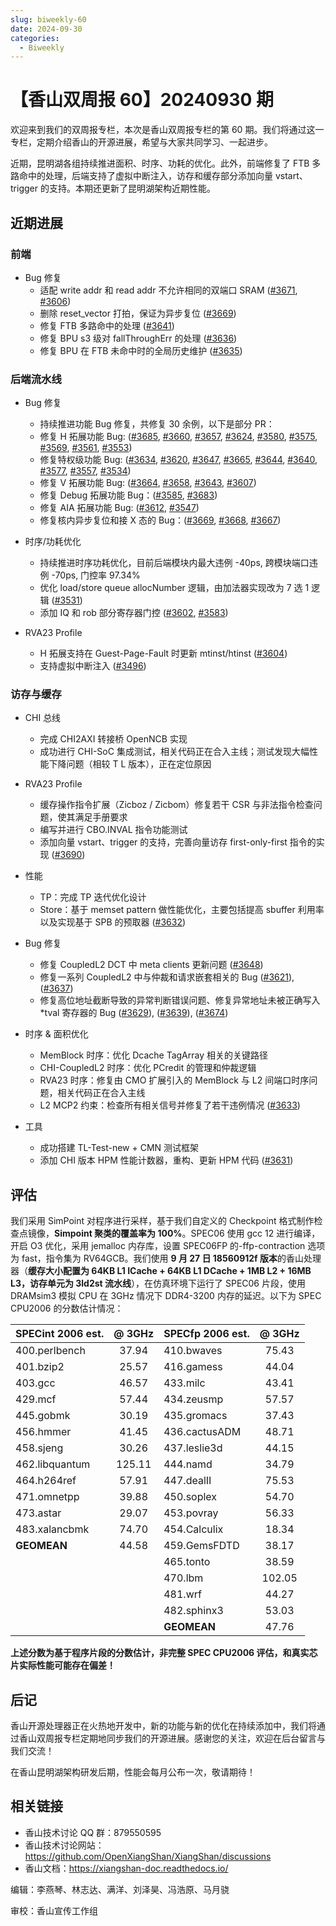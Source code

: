 ```yaml
---
slug: biweekly-60
date: 2024-09-30
categories:
  - Biweekly
---
```

# 【香山双周报 60】20240930 期

欢迎来到我们的双周报专栏，本次是香山双周报专栏的第 60 期。我们将通过这一专栏，定期介绍香山的开源进展，希望与大家共同学习、一起进步。

近期，昆明湖各组持续推进面积、时序、功耗的优化。此外，前端修复了 FTB 多路命中的处理，后端支持了虚拟中断注入，访存和缓存部分添加向量 vstart、trigger 的支持。本期还更新了昆明湖架构近期性能。

<!-- more -->

## 近期进展

### 前端

- Bug 修复
    - 适配 write addr 和 read addr 不允许相同的双端口 SRAM ([#3671](https://github.com/OpenXiangShan/XiangShan/pull/3671), [#3606](https://github.com/OpenXiangShan/XiangShan/pull/3606))
    - 删除 reset_vector 打拍，保证为异步复位 ([#3669](https://github.com/OpenXiangShan/XiangShan/pull/3669))
    - 修复 FTB 多路命中的处理 ([#3641](https://github.com/OpenXiangShan/XiangShan/pull/3641))
    - 修复 BPU s3 级对 fallThroughErr 的处理 ([#3636](https://github.com/OpenXiangShan/XiangShan/pull/3636))
    - 修复 BPU 在 FTB 未命中时的全局历史维护 ([#3635](https://github.com/OpenXiangShan/XiangShan/pull/3635))


### 后端流水线

- Bug 修复
    - 持续推进功能 Bug 修复，共修复 30 余例，以下是部分 PR：
    - 修复 H 拓展功能 Bug: ([#3685](https://github.com/OpenXiangShan/XiangShan/pull/3685), [#3660](https://github.com/OpenXiangShan/XiangShan/pull/3660), [#3657](https://github.com/OpenXiangShan/XiangShan/pull/3657), [#3624](https://github.com/OpenXiangShan/XiangShan/pull/3624), [#3580](https://github.com/OpenXiangShan/XiangShan/pull/3580), [#3575](https://github.com/OpenXiangShan/XiangShan/pull/3575), [#3569](https://github.com/OpenXiangShan/XiangShan/pull/3569), [#3561](https://github.com/OpenXiangShan/XiangShan/pull/3561), [#3553](https://github.com/OpenXiangShan/XiangShan/pull/3553))
    - 修复特权级功能 Bug: ([#3634](https://github.com/OpenXiangShan/XiangShan/pull/3634), [#3620](https://github.com/OpenXiangShan/XiangShan/pull/3620), [#3647](https://github.com/OpenXiangShan/XiangShan/pull/3647), [#3665](https://github.com/OpenXiangShan/XiangShan/pull/3665), [#3644](https://github.com/OpenXiangShan/XiangShan/pull/3644), [#3640](https://github.com/OpenXiangShan/XiangShan/pull/3640), [#3577](https://github.com/OpenXiangShan/XiangShan/pull/3577), [#3557](https://github.com/OpenXiangShan/XiangShan/pull/3557), [#3534](https://github.com/OpenXiangShan/XiangShan/pull/3534))
    - 修复 V 拓展功能 Bug: ([#3664](https://github.com/OpenXiangShan/XiangShan/pull/3664), [#3658](https://github.com/OpenXiangShan/XiangShan/pull/3658), [#3643](https://github.com/OpenXiangShan/XiangShan/pull/3643), [#3607](https://github.com/OpenXiangShan/XiangShan/pull/3607))
    - 修复 Debug 拓展功能 Bug：([#3585](https://github.com/OpenXiangShan/XiangShan/pull/3585), [#3683](https://github.com/OpenXiangShan/XiangShan/pull/3683))
    - 修复 AIA 拓展功能 Bug: ([#3612](https://github.com/OpenXiangShan/XiangShan/pull/3612), [#3547](https://github.com/OpenXiangShan/XiangShan/pull/3547))
    - 修复核内异步复位和接 X 态的 Bug：([#3669](https://github.com/OpenXiangShan/XiangShan/pull/3669), [#3668](https://github.com/OpenXiangShan/XiangShan/pull/3668), [#3667](https://github.com/OpenXiangShan/XiangShan/pull/3667))

- 时序/功耗优化
    - 持续推进时序功耗优化，目前后端模块内最大违例 -40ps, 跨模块端口违例 -70ps, 门控率 97.34%
    - 优化 load/store queue allocNumber 逻辑，由加法器实现改为 7 选 1 逻辑 ([#3531](https://github.com/OpenXiangShan/XiangShan/pull/3531))
    - 添加 IQ 和 rob 部分寄存器门控 ([#3602](https://github.com/OpenXiangShan/XiangShan/pull/3602), [#3583](https://github.com/OpenXiangShan/XiangShan/pull/3583))

- RVA23 Profile
    - H 拓展支持在 Guest-Page-Fault 时更新 mtinst/htinst ([#3604](https://github.com/OpenXiangShan/XiangShan/pull/3604))
    - 支持虚拟中断注入 ([#3496](https://github.com/OpenXiangShan/XiangShan/pull/3496))

### 访存与缓存

- CHI 总线
  - 完成 CHI2AXI 转接桥 OpenNCB 实现
  - 成功进行 CHI-SoC 集成测试，相关代码正在合入主线；测试发现大幅性能下降问题（相较 T L 版本），正在定位原因

- RVA23 Profile
  - 缓存操作指令扩展（Zicboz / Zicbom）修复若干 CSR 与非法指令检查问题，使其满足手册要求
  - 编写并进行 CBO.INVAL 指令功能测试
  - 添加向量 vstart、trigger 的支持，完善向量访存 first-only-first 指令的实现 ([#3690](https://github.com/OpenXiangShan/XiangShan/pull/3690))

- 性能
  - TP：完成 TP 迭代优化设计
  - Store：基于 memset pattern 做性能优化，主要包括提高 sbuffer 利用率以及实现基于 SPB 的预取器 ([#3632](https://github.com/OpenXiangShan/XiangShan/pull/3632))

- Bug 修复
  - 修复 CoupledL2 DCT 中 meta clients 更新问题 ([#3648](https://github.com/OpenXiangShan/XiangShan/pull/3648))
  - 修复一系列 CoupledL2 中与仲裁和请求嵌套相关的 Bug ([#3621](https://github.com/OpenXiangShan/XiangShan/pull/3621)), ([#3637](https://github.com/OpenXiangShan/XiangShan/pull/3637))
  - 修复高位地址截断导致的异常判断错误问题、修复异常地址未被正确写入 *tval 寄存器的 Bug ([#3629](https://github.com/OpenXiangShan/XiangShan/pull/3629)), ([#3639](https://github.com/OpenXiangShan/XiangShan/pull/3639)), ([#3674](https://github.com/OpenXiangShan/XiangShan/pull/3674))

- 时序 & 面积优化
  - MemBlock 时序：优化 Dcache TagArray 相关的关键路径
  - CHI-CoupledL2 时序：优化 PCredit 的管理和仲裁逻辑
  - RVA23 时序：修复由 CMO 扩展引入的 MemBlock 与 L2 间端口时序问题，相关代码正在合入主线
  - L2 MCP2 约束：检查所有相关信号并修复了若干违例情况 ([#3633](https://github.com/OpenXiangShan/XiangShan/pull/3633))

- 工具
  - 成功搭建 TL-Test-new + CMN 测试框架
  - 添加 CHI 版本 HPM 性能计数器，重构、更新 HPM 代码 ([#3631](https://github.com/OpenXiangShan/XiangShan/pull/3631))


## 评估

我们采用 SimPoint 对程序进行采样，基于我们自定义的 Checkpoint 格式制作检查点镜像，**Simpoint 聚类的覆盖率为 100%**。SPEC06 使用 gcc 12 进行编译，开启 O3 优化，采用 jemalloc 内存库，设置 SPEC06FP 的-ffp-contraction 选项为 fast，指令集为 RV64GCB。我们使用 **9 月 27 日 18560912f 版本**的香山处理器（**缓存大小配置为 64KB L1 ICache + 64KB L1 DCache + 1MB L2 + 16MB L3，访存单元为 3ld2st 流水线**），在仿真环境下运行了 SPEC06 片段，使用 DRAMsim3 模拟 CPU 在 3GHz 情况下 DDR4-3200 内存的延迟。以下为 SPEC CPU2006 的分数估计情况：

| SPECint 2006 est. | @ 3GHz | SPECfp 2006 est.  | @ 3GHz |
| :---------------- | :----: | :---------------- | :----: |
| 400.perlbench     | 37.94  | 410.bwaves        | 75.43  |
| 401.bzip2         | 25.57  | 416.gamess        | 44.04  |
| 403.gcc           | 46.57  | 433.milc          | 43.41  |
| 429.mcf           | 57.44  | 434.zeusmp        | 57.57  |
| 445.gobmk         | 30.19  | 435.gromacs       | 37.43  |
| 456.hmmer         | 41.45  | 436.cactusADM     | 48.71  |
| 458.sjeng         | 30.26  | 437.leslie3d      | 44.15  |
| 462.libquantum    | 125.11 | 444.namd          | 34.79  |
| 464.h264ref       | 57.91  | 447.dealII        | 75.53  |
| 471.omnetpp       | 39.88  | 450.soplex        | 54.70  |
| 473.astar         | 29.07  | 453.povray        | 56.33  |
| 483.xalancbmk     | 74.70  | 454.Calculix      | 18.34  |
| **GEOMEAN**       | 44.58  | 459.GemsFDTD      | 38.17  |
|                   |        | 465.tonto         | 38.59  |
|                   |        | 470.lbm           | 102.05 |
|                   |        | 481.wrf           | 44.27  |
|                   |        | 482.sphinx3       | 53.03  |
|                   |        | **GEOMEAN**       | 47.76  |

**上述分数为基于程序片段的分数估计，非完整 SPEC CPU2006 评估，和真实芯片实际性能可能存在偏差！**

## 后记

香山开源处理器正在火热地开发中，新的功能与新的优化在持续添加中，我们将通过香山双周报专栏定期地同步我们的开源进展。感谢您的关注，欢迎在后台留言与我们交流！

在香山昆明湖架构研发后期，性能会每月公布一次，敬请期待！

## 相关链接

* 香山技术讨论 QQ 群：879550595
* 香山技术讨论网站：https://github.com/OpenXiangShan/XiangShan/discussions
* 香山文档：https://xiangshan-doc.readthedocs.io/

编辑：李燕琴、林志达、满洋、刘泽昊、冯浩原、马月骁

审校：香山宣传工作组
